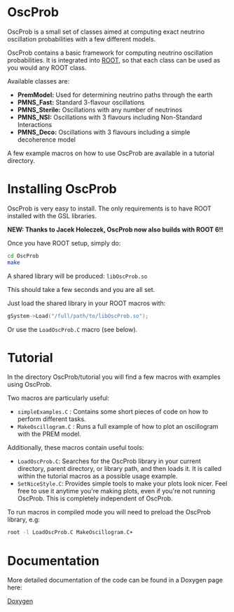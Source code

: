 # OscProb

OscProb is a small set of classes aimed at computing exact neutrino oscillation probabilities with a few different models.

OscProb contains a basic framework for computing neutrino oscillation probabilities. It is integrated into [ROOT](https://root.cern.ch/), so that each class can be used as you would any ROOT class.

Available classes are:
- **PremModel:** Used for determining neutrino paths through the earth
- **PMNS_Fast:** Standard 3-flavour oscillations
- **PMNS_Sterile:** Oscillations with any number of neutrinos
- **PMNS_NSI:** Oscillations with 3 flavours including Non-Standard Interactions
- **PMNS_Deco:** Oscillations with 3 flavours including a simple decoherence model

A few example macros on how to use OscProb are available in a tutorial directory.

# Installing OscProb

OscProb is very easy to install. The only requirements is to have ROOT installed with the GSL libraries.

**NEW: Thanks to Jacek Holeczek, OscProb now also builds with ROOT 6!!**

Once you have ROOT setup, simply do:
```sh
cd OscProb
make
```

A shared library will be produced: ```libOscProb.so```

This should take a few seconds and you are all set.

Just load the shared library in your ROOT macros with:
```cpp
gSystem->Load("/full/path/to/libOscProb.so");
```

Or use the ```LoadOscProb.C``` macro (see below).

# Tutorial

In the directory OscProb/tutorial you will find a few macros with examples using OscProb.

Two macros are particularly useful:
- ```simpleExamples.C``` : Contains some short pieces of code on how to perform different tasks.
- ```MakeOscillogram.C``` : Runs a full example of how to plot an oscillogram with the PREM model.

Additionally, these macros contain useful tools:
- ```LoadOscProb.C```: Searches for the OscProb library in your current directory, parent directory, or library path, and then loads it. It is called within the tutorial macros as a possible usage example.
- ```SetNiceStyle.C```: Provides simple tools to make your plots look nicer. Feel free to use it anytime you're making plots, even if you're not running OscProb. This is completely independent of OscProb.

To run macros in compiled mode you will need to preload the OscProb library, e.g:

```sh
root -l LoadOscProb.C MakeOscillogram.C+
```

# Documentation

More detailed documentation of the code can be found in a Doxygen page here:

[Doxygen](https://joaoabcoelho.github.io/OscProb/doxygen/html/annotated.html "OscProb Doxygen page")
